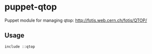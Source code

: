 puppet-qtop
===========

Puppet module for managing qtop: http://fotis.web.cern.ch/fotis/QTOP/

## Usage

    include ::qtop

